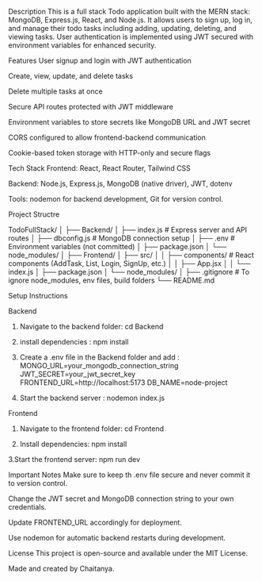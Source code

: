 Description
This is a full stack Todo application built with the MERN stack: MongoDB, Express.js, React, and Node.js. It allows users to sign up, log in, and manage their todo tasks including adding, updating, deleting, and viewing tasks. User authentication is implemented using JWT secured with environment variables for enhanced security.

Features
User signup and login with JWT authentication

Create, view, update, and delete tasks

Delete multiple tasks at once

Secure API routes protected with JWT middleware

Environment variables to store secrets like MongoDB URL and JWT secret

CORS configured to allow frontend-backend communication

Cookie-based token storage with HTTP-only and secure flags

Tech Stack
Frontend: React, React Router, Tailwind CSS

Backend: Node.js, Express.js, MongoDB (native driver), JWT, dotenv

Tools: nodemon for backend development, Git for version control.

Project Structre

TodoFullStack/
│
├── Backend/
│   ├── index.js                  # Express server and API routes
│   ├── dbconfig.js               # MongoDB connection setup
│   ├── .env                      # Environment variables (not committed)
│   ├── package.json
│   └── node_modules/
│
├── Frontend/
│   ├── src/
│   │   ├── components/           # React components (AddTask, List, Login, SignUp, etc.)
│   │   ├── App.jsx
│   │   └── index.js
│   ├── package.json
│   └── node_modules/
│
├── .gitignore                    # To ignore node_modules, env files, build folders
└── README.md


Setup Instructions

Backend

1. Navigate to the backend folder: 
cd Backend

2. install dependencies  : 
 npm install

3. Create a .env file in the Backend folder and add : 
MONGO_URL=your_mongodb_connection_string
JWT_SECRET=your_jwt_secret_key
FRONTEND_URL=http://localhost:5173
DB_NAME=node-project

4. Start the backend server : 
nodemon index.js


Frontend

1. Navigate to the frontend folder:
cd Frontend

2. Install dependencies:
npm install

3.Start the frontend server:
npm run dev


Important Notes
Make sure to keep th .env file secure and never commit it to version control.

Change the JWT secret and MongoDB connection string to your own credentials.

Update FRONTEND_URL accordingly for deployment.

Use nodemon for automatic backend restarts during development.

License
This project is open-source and available under the MIT License.

Made and created by Chaitanya.